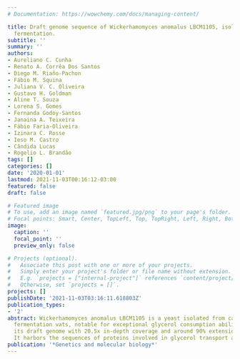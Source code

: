 ```yaml
---
# Documentation: https://wowchemy.com/docs/managing-content/

title: Draft genome sequence of Wickerhamomyces anomalus LBCM1105, isolated from cachaça
  fermentation.
subtitle: ''
summary: ''
authors:
- Aureliano C. Cunha
- Renato A. Corrêa Dos Santos
- Diego M. Riaño-Pachon
- Fábio M. Squina
- Juliana V. C. Oliveira
- Gustavo H. Goldman
- Aline T. Souza
- Lorena S. Gomes
- Fernanda Godoy-Santos
- Janaina A. Teixeira
- Fábio Faria-Oliveira
- Izinara C. Rosse
- Ieso M. Castro
- Cândida Lucas
- Rogelio L. Brandão
tags: []
categories: []
date: '2020-01-01'
lastmod: 2021-11-03T00:16:12-03:00
featured: false
draft: false

# Featured image
# To use, add an image named `featured.jpg/png` to your page's folder.
# Focal points: Smart, Center, TopLeft, Top, TopRight, Left, Right, BottomLeft, Bottom, BottomRight.
image:
  caption: ''
  focal_point: ''
  preview_only: false

# Projects (optional).
#   Associate this post with one or more of your projects.
#   Simply enter your project's folder or file name without extension.
#   E.g. `projects = ["internal-project"]` references `content/project/deep-learning/index.md`.
#   Otherwise, set `projects = []`.
projects: []
publishDate: '2021-11-03T03:16:11.618803Z'
publication_types:
- '2'
abstract: Wickerhamomyces anomalus LBCM1105 is a yeast isolated from cachaça distillery
  fermentation vats, notable for exceptional glycerol consumption ability. We report
  its draft genome with 20.5x in-depth coverage and around 90% extension and completeness.
  It harbors the sequences of proteins involved in glycerol transport and metabolism.
publication: '*Genetics and molecular biology*'
---
```


